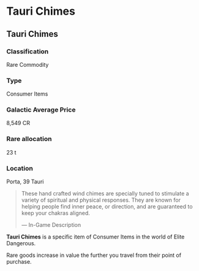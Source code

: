 # Tauri Chimes
## Tauri Chimes

### Classification

Rare Commodity

### Type

Consumer Items

### Galactic Average Price

8,549 CR

### Rare allocation

23 t

### Location

Porta, 39 Tauri

> 
> 
> These hand crafted wind chimes are specially tuned to stimulate a variety of spiritual and physical responses. They are known for helping people find inner peace, or direction, and are guaranteed to keep your chakras aligned.
> 
> 
> — In-Game Description
> 

**Tauri Chimes** is a specific item of Consumer Items in the world of Elite Dangerous.

Rare goods increase in value the further you travel from their point of purchase.